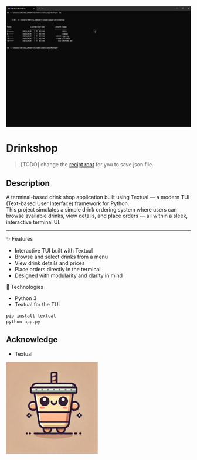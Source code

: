 <p align="center">
  <img src="image/demo.gif" width="800">
</p>

# Drinkshop  

 > [TODO] change the [recipt root](https://github.com/tingchihc/Drinkshop/blob/9e1a20e8b5860d972af35289eb916df4e8bac286/app.py#L468) for you to save json file. 

## Description

A terminal-based drink shop application built using Textual — a modern TUI (Text-based User Interface) framework for Python.  
This project simulates a simple drink ordering system where users can browse available drinks, view details, and place orders — all within a sleek, interactive terminal UI.

---

✨ Features
- Interactive TUI built with Textual
- Browse and select drinks from a menu
- View drink details and prices
- Place orders directly in the terminal
- Designed with modularity and clarity in mind

🚀 Technologies
- Python 3
- Textual for the TUI

```
pip install textual
python app.py
```

## Acknowledge
- Textual

<img src="image/icon.webp" alt="Icon" width="250">
